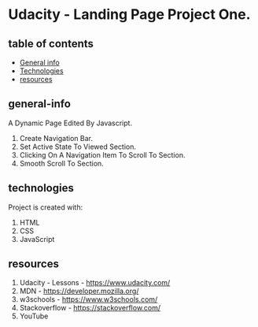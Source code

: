 # Udacity - Landing Page Project One.

## table of contents
* [General info](#general-info)
* [Technologies](#technologies)
* [resources](#resources)

## general-info
A Dynamic Page Edited By Javascript.
1. Create Navigation Bar. 
2. Set Active State To Viewed Section. 
3. Clicking On A Navigation Item To Scroll To Section. 
4. Smooth Scroll To Section. 

## technologies
Project is created with:
1. HTML
2. CSS
3. JavaScript

## resources
1. Udacity - Lessons - https://www.udacity.com/
2. MDN - https://developer.mozilla.org/
3. w3schools - https://www.w3schools.com/ 
4. Stackoverflow - https://stackoverflow.com/
5. YouTube

